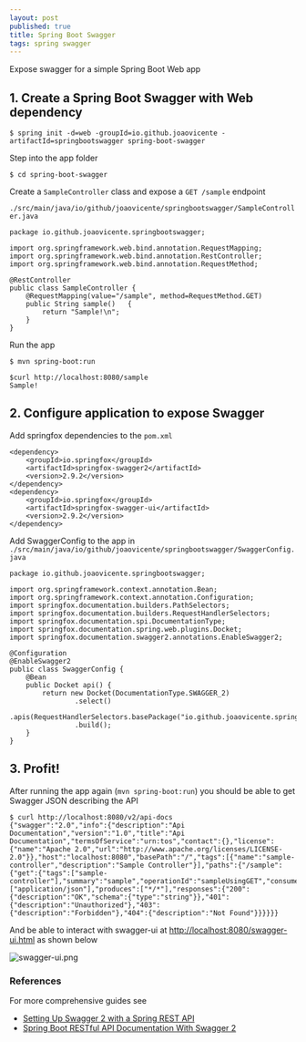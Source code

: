 ```yaml
---
layout: post
published: true
title: Spring Boot Swagger
tags: spring swagger
---
```

Expose swagger for a simple Spring Boot Web app

## 1. Create a Spring Boot Swagger with Web dependency

```
$ spring init -d=web -groupId=io.github.joaovicente -artifactId=springbootswagger spring-boot-swagger
```

Step into the app folder

```
$ cd spring-boot-swagger
```

Create a ```SampleController``` class and expose a ```GET /sample``` endpoint

`./src/main/java/io/github/joaovicente/springbootswagger/SampleController.java`

```
package io.github.joaovicente.springbootswagger;

import org.springframework.web.bind.annotation.RequestMapping;
import org.springframework.web.bind.annotation.RestController;
import org.springframework.web.bind.annotation.RequestMethod;

@RestController
public class SampleController {
    @RequestMapping(value="/sample", method=RequestMethod.GET)
    public String sample()   {
        return "Sample!\n";
    }
}
```

Run the app
```
$ mvn spring-boot:run
```

```
$curl http://localhost:8080/sample
Sample!
```

## 2. Configure application to expose Swagger

Add springfox dependencies to the `pom.xml`

```
<dependency>
    <groupId>io.springfox</groupId>
    <artifactId>springfox-swagger2</artifactId>
    <version>2.9.2</version>
</dependency>
<dependency>
    <groupId>io.springfox</groupId>
    <artifactId>springfox-swagger-ui</artifactId>
    <version>2.9.2</version>
</dependency>
```

Add SwaggerConfig to the app in `./src/main/java/io/github/joaovicente/springbootswagger/SwaggerConfig.java`

```
package io.github.joaovicente.springbootswagger;

import org.springframework.context.annotation.Bean;
import org.springframework.context.annotation.Configuration;
import springfox.documentation.builders.PathSelectors;
import springfox.documentation.builders.RequestHandlerSelectors;
import springfox.documentation.spi.DocumentationType;
import springfox.documentation.spring.web.plugins.Docket;
import springfox.documentation.swagger2.annotations.EnableSwagger2;

@Configuration
@EnableSwagger2
public class SwaggerConfig {
    @Bean
    public Docket api() {
        return new Docket(DocumentationType.SWAGGER_2)
                .select()
                .apis(RequestHandlerSelectors.basePackage("io.github.joaovicente.springbootswagger"))
                .build();
    }
}
```

## 3. Profit!

After running the app again (`mvn spring-boot:run`) you should be able to get Swagger JSON describing the API

```
$ curl http://localhost:8080/v2/api-docs
{"swagger":"2.0","info":{"description":"Api Documentation","version":"1.0","title":"Api Documentation","termsOfService":"urn:tos","contact":{},"license":{"name":"Apache 2.0","url":"http://www.apache.org/licenses/LICENSE-2.0"}},"host":"localhost:8080","basePath":"/","tags":[{"name":"sample-controller","description":"Sample Controller"}],"paths":{"/sample":{"get":{"tags":["sample-controller"],"summary":"sample","operationId":"sampleUsingGET","consumes":["application/json"],"produces":["*/*"],"responses":{"200":{"description":"OK","schema":{"type":"string"}},"401":{"description":"Unauthorized"},"403":{"description":"Forbidden"},"404":{"description":"Not Found"}}}}}}
```

And be able to interact with swagger-ui at [http://localhost:8080/swagger-ui.html](http://localhost:8080/swagger-ui.html) as shown below

![swagger-ui.png]({{site.baseurl}}/img/swagger-ui.png)


### References
For more comprehensive guides see 
* [Setting Up Swagger 2 with a Spring REST API](https://www.baeldung.com/swagger-2-documentation-for-spring-rest-api)
* [Spring Boot RESTful API Documentation With Swagger 2](https://dzone.com/articles/spring-boot-restful-api-documentation-with-swagger)
